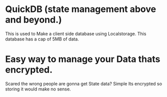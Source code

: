 # QuickDB (state management above and beyond.) 

This is used to Make a client side database using Localstorage. 
This database has a cap of 5MB of data. 

# Easy way to manage your Data thats encrypted.

Scared the wrong people are gonna get State data? Simple Its encrypted so storing it would make no sense.



